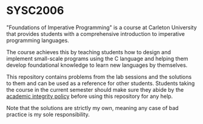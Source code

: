 # SYSC2006
"Foundations of Imperative Programming" is a course at Carleton University that provides students with a comprehensive introduction to imperative programming languages.

The course achieves this by teaching students how to design and implement small-scale programs using the C language and helping them develop foundational knowledge to learn new languages by themselves.

This repository contains problems from the lab sessions and the solutions to them and can be used as a reference for other students. Students taking the course in the current semester should make sure they abide by the [academic integrity policy](https://carleton.ca/engineering-design/current-students/fed-academic-integrity/) before using this repository for any help.

Note that the solutions are strictly my own, meaning any case of bad practice is my sole responsibility.
